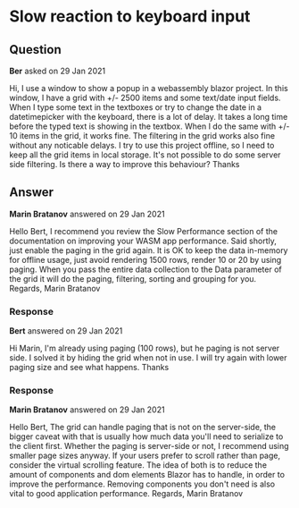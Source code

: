 # Slow reaction to keyboard input

## Question

**Ber** asked on 29 Jan 2021

Hi, I use a window to show a popup in a webassembly blazor project. In this window, I have a grid with +/- 2500 items and some text/date input fields. When I type some text in the textboxes or try to change the date in a datetimepicker with the keyboard, there is a lot of delay. It takes a long time before the typed text is showing in the textbox. When I do the same with +/- 10 items in the grid, it works fine. The filtering in the grid works also fine without any noticable delays. I try to use this project offline, so I need to keep all the grid items in local storage. It's not possible to do some server side filtering. Is there a way to improve this behaviour? Thanks

## Answer

**Marin Bratanov** answered on 29 Jan 2021

Hello Bert, I recommend you review the Slow Performance section of the documentation on improving your WASM app performance. Said shortly, just enable the paging in the grid again. It is OK to keep the data in-memory for offline usage, just avoid rendering 1500 rows, render 10 or 20 by using paging. When you pass the entire data collection to the Data parameter of the grid it will do the paging, filtering, sorting and grouping for you. Regards, Marin Bratanov

### Response

**Bert** answered on 29 Jan 2021

Hi Marin, I'm already using paging (100 rows), but he paging is not server side. I solved it by hiding the grid when not in use. I will try again with lower paging size and see what happens. Thanks

### Response

**Marin Bratanov** answered on 29 Jan 2021

Hello Bert, The grid can handle paging that is not on the server-side, the bigger caveat with that is usually how much data you'll need to serialize to the client first. Whether the paging is server-side or not, I recommend using smaller page sizes anyway. If your users prefer to scroll rather than page, consider the virtual scrolling feature. The idea of both is to reduce the amount of components and dom elements Blazor has to handle, in order to improve the performance. Removing components you don't need is also vital to good application performance. Regards, Marin Bratanov
